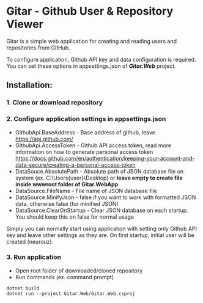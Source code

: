# Gitar - Github User & Repository Viewer

Gitar is a simple web application for creating and reading users and repositories from GitHub.

To configure application, Github API key and data configuration is required. You can set these options in appsettings.json of ***Gitar.Web*** project.

## Installation:

### 1. Clone or download repository
### 2. Configure application settings in appsettings.json
- GithubApi.BaseAddress - Base address of github, leave https://api.github.com/
- GithubApi.AccessToken - Github API access token, read more information on how to generate personal access token https://docs.github.com/en/authentication/keeping-your-account-and-data-secure/creating-a-personal-access-token
- DataSouce.AbsolutePath - Absolute path of JSON database file on system (ex. C:\Users\{user}\Desktop) or **leave empty to create file inside wwwroot folder of Gitar.WebApp**
- DataSource.FileName - File name of JSON database file
- DataSource.MinifyJson - false if you want to work with formatted JSON data, otherwise false (for minified JSON)
- DataSource.ClearOnStartup - Clear JSON database on each startup. You should keep this on false for normal usage

Simply you can normally start using application with setting only Github API key and leave other settings as they are.
On first startup, initial user will be created (neurouz). 

### 3. Run application
- Open root folder of downloaded/cloned repository
- Run commands (ex. command prompt)

```
dotnet build
dotnet run --project Gitar.Web/Gitar.Web.csproj
```
